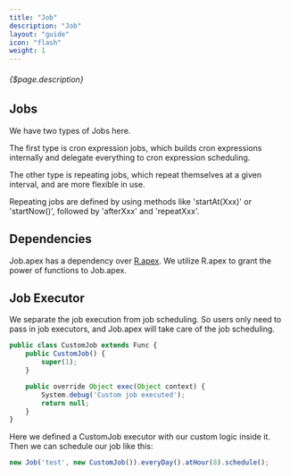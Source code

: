 ```yaml
---
title: "Job"
description: "Job"
layout: "guide"
icon: "flash"
weight: 1
---
```


###### {$page.description}

<article id="1">

## Jobs

We have two types of Jobs here.

The first type is cron expression jobs, which builds cron expressions internally and delegate everything to cron expression scheduling.

The other type is repeating jobs, which repeat themselves at a given interval, and are more flexible in use.

Repeating jobs are defined by using methods like 'startAt(Xxx)' or 'startNow()', followed by 'afterXxx' and 'repeatXxx'.

</article>

<article id="2">

## Dependencies

Job.apex has a dependency over [R.apex](https://github.com/Click-to-Cloud/R.apex). We utilize R.apex to grant the power of functions to Job.apex.

</article>

<article id="3">

## Job Executor

We separate the job execution from job scheduling. So users only need to pass in job executors, and Job.apex will take care of the job scheduling.

```javascript
public class CustomJob extends Func {
    public CustomJob() {
        super(1);
    }

    public override Object exec(Object context) {
        System.debug('Custom job executed');
        return null;
    }
}
```

Here we defined a CustomJob executor with our custom logic inside it. Then we can schedule our job like this:

```javascript
new Job('test', new CustomJob()).everyDay().atHour(8).schedule();
```

</article>
